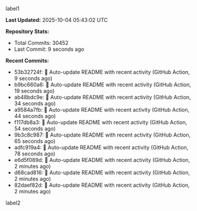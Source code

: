 
label1 
<!-- ACTIVITY_START -->
**Last Updated:** 2025-10-04 05:43:02 UTC

**Repository Stats:**
- Total Commits: 30452
- Last Commit: 9 seconds ago

**Recent Commits:**
- 53b32724f: 🤖 Auto-update README with recent activity (GitHub Action, 9 seconds ago)
- b9bc660a6: 🤖 Auto-update README with recent activity (GitHub Action, 19 seconds ago)
- ab48bdc9e: 🤖 Auto-update README with recent activity (GitHub Action, 34 seconds ago)
- a9584a7fb: 🤖 Auto-update README with recent activity (GitHub Action, 44 seconds ago)
- f117db8a3: 🤖 Auto-update README with recent activity (GitHub Action, 54 seconds ago)
- 9b3c8c987: 🤖 Auto-update README with recent activity (GitHub Action, 65 seconds ago)
- adfc919a4: 🤖 Auto-update README with recent activity (GitHub Action, 78 seconds ago)
- e6d5f089d: 🤖 Auto-update README with recent activity (GitHub Action, 2 minutes ago)
- d68cad816: 🤖 Auto-update README with recent activity (GitHub Action, 2 minutes ago)
- 82daef82d: 🤖 Auto-update README with recent activity (GitHub Action, 2 minutes ago)
<!-- ACTIVITY_END -->

label2
